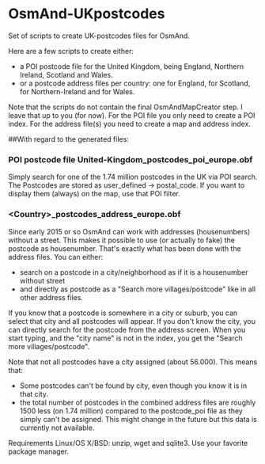 # OsmAnd-UKpostcodes
Set of scripts to create UK-postcodes files for OsmAnd.

Here are a few scripts to create either:
- a POI postcode file for the United Kingdom, being England, Northern Ireland, Scotland and Wales.
- or a postcode address files per country: one for England, for Scotland, for Northern-Ireland and for Wales.

Note that the scripts do not contain the final OsmAndMapCreator step. I leave that up to you (for now). For the POI file you only need to create a POI index. For the address file(s) you need to create a map and address index.


##With regard to the generated files:<br> 
### POI postcode file United-Kingdom_postcodes_poi_europe.obf<br>
Simply search for one of the 1.74 million postcodes in the UK via POI search.
The Postcodes are stored as user_defined -> postal_code. If you want to display them (always) on the map, use that POI filter.


### \<Country\>_postcodes_address_europe.obf<br>
Since early 2015 or so OsmAnd can work with addresses (housenumbers) without a street. This makes it possible to use (or actually to fake) the postcode as housenumber. That's exactly what has been done with the address files. You can either:
- search on a postcode in a city/neighborhood as if it is a housenumber without street
- and directly as postcode as a "Search more villages/postcode" like in all other address files.

If you know that a postcode is somewhere in a city or suburb, you can select that city and all postcodes will appear. If you don't know the city, you can directly search for the postcode from the address screen. When you start typing, and the "city name" is not in the index, you get the "Search more villages/postcode".

Note that not all postcodes have a city assigned (about 56.000). This means that:
- Some postcodes can't be found by city, even though you know it is in that city.
- the total number of postcodes in the combined address files are roughly 1500 less (on 1.74 million) compared to the postcode_poi file as they simply can't be assigned. This might change in the future but this data is currently not available.

Requirements Linux/OS X/BSD: unzip, wget and sqlite3. Use your favorite package manager.
